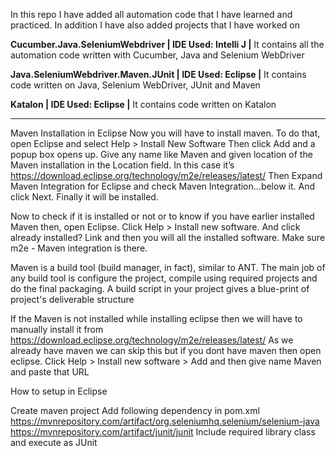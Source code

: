 In this repo I have added all automation code that I have learned and practiced. In addition I have also added projects that I have worked on

**Cucumber.Java.SeleniumWebdriver | IDE Used: Intelli J |** 
It contains all the automation code written with Cucumber, Java and Selenium WebDriver

**Java.SeleniumWebdriver.Maven.JUnit | IDE Used: Eclipse |** 
It contains code written on Java, Selenium WebDriver, JUnit and Maven

**Katalon | IDE Used: Eclipse |** 
It contains code written on Katalon

-----

Maven Installation in Eclipse Now you will have to install maven. To do that, open Eclipse and select Help > Install New Software Then click Add and a popup box opens up. Give any name like Maven and given location of the Maven installation in the Location field. In this case it’s https://download.eclipse.org/technology/m2e/releases/latest/ Then Expand Maven Integration for Eclipse and check Maven Integration...below it. And click Next. Finally it will be installed.

Now to check if it is installed or not or to know if you have earlier installed Maven then, open Eclipse. Click Help > Install new software. And click already installed? Link and then you will all the installed software. Make sure m2e - Maven integration is there.

Maven is a build tool (build manager, in fact), similar to ANT. The main job of any build tool is configure the project, compile using required projects and do the final packaging. A build script in your project gives a blue-print of project's deliverable structure

If the Maven is not installed while installing eclipse then we will have to manually install it from https://download.eclipse.org/technology/m2e/releases/latest/ As we already have maven we can skip this but if you dont have maven then open eclipse. Click Help > Install new software > Add and then give name Maven and paste that URL

How to setup in Eclipse

Create maven project
Add following dependency in pom.xml
https://mvnrepository.com/artifact/org.seleniumhq.selenium/selenium-java
https://mvnrepository.com/artifact/junit/junit
Include required library class and execute as JUnit
